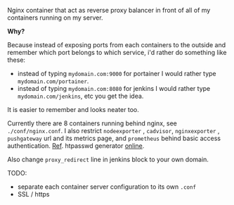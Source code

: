 Nginx container that act as reverse proxy balancer in front of all of my containers running on my server.

**Why?**

Because instead of exposing ports from each containers to the outside and remember which port belongs to which service, i'd rather do something like these:

- instead of typing `mydomain.com:9000` for portainer I would rather type `mydomain.com/portainer`.
- instead of typing `mydomain.com:8080` for jenkins I would rather type `mydomain.com/jenkins`, etc you get the idea.

It is easier to remember and looks neater too.

Currently there are 8 containers running behind nginx, see `./conf/nginx.conf`.
I also restrict `nodeexporter` , `cadvisor`, `nginxexporter` , `pushgateway` url and its metrics page, and `prometheus` behind basic access authentication. [Ref](https://www.booleanworld.com/set-basic-http-authentication-nginx/). htpasswd generator [online](https://www.htaccesstools.com/htpasswd-generator/).

Also change `proxy_redirect` line in jenkins block to your own domain.

TODO:

- separate each container server configuration to its own `.conf`
- SSL / https